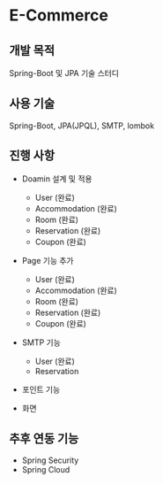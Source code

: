 # E-Commerce
## 개발 목적
Spring-Boot 및 JPA 기술 스터디

## 사용 기술
Spring-Boot, JPA(JPQL), SMTP, lombok

## 진행 사항
- Doamin 설계 및 적용
    - User (완료)
    - Accommodation (완료)
    - Room (완료)
    - Reservation (완료)
    - Coupon (완료)
    
- Page 기능 추가
    - User (완료)
    - Accommodation (완료)
    - Room (완료)
    - Reservation (완료)
    - Coupon (완료)

- SMTP 기능
    - User (완료)
    - Reservation
    
- 포인트 기능
- 화면

## 추후 연동 기능
- Spring Security
- Spring Cloud